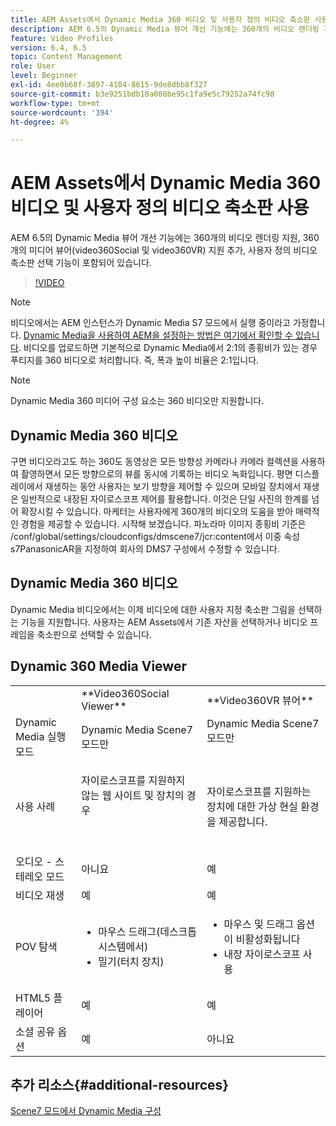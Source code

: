 ```yaml
---
title: AEM Assets에서 Dynamic Media 360 비디오 및 사용자 정의 비디오 축소판 사용
description: AEM 6.5의 Dynamic Media 뷰어 개선 기능에는 360개의 비디오 렌더링 지원, 360개의 미디어 뷰어(video360Social 및 video360VR) 지원 추가, 사용자 정의 비디오 축소판 선택 기능이 포함되어 있습니다.
feature: Video Profiles
version: 6.4, 6.5
topic: Content Management
role: User
level: Beginner
exl-id: 4ee0b68f-3897-4104-8615-9de8dbb8f327
source-git-commit: b3e9251bdb18a008be95c1fa9e5c79252a74fc98
workflow-type: tm+mt
source-wordcount: '394'
ht-degree: 4%

---
```


# AEM Assets에서 Dynamic Media 360 비디오 및 사용자 정의 비디오 축소판 사용

AEM 6.5의 Dynamic Media 뷰어 개선 기능에는 360개의 비디오 렌더링 지원, 360개의 미디어 뷰어(video360Social 및 video360VR) 지원 추가, 사용자 정의 비디오 축소판 선택 기능이 포함되어 있습니다.

>[!VIDEO](https://video.tv.adobe.com/v/26391?quality=12&learn=on)

>[!NOTE]
>
>비디오에서는 AEM 인스턴스가 Dynamic Media S7 모드에서 실행 중이라고 가정합니다.  [Dynamic Media을 사용하여 AEM을 설정하는 방법은 여기에서 확인할 수 있습니다](https://helpx.adobe.com/kr/experience-manager/6-3/assets/using/config-dynamic-fp-14410.html). 비디오를 업로드하면 기본적으로 Dynamic Media에서 2:1의 종횡비가 있는 경우 푸티지를 360 비디오로 처리합니다. 즉, 폭과 높이 비율은 2:1입니다.

>[!NOTE]
>
>Dynamic Media 360 미디어 구성 요소는 360 비디오만 지원합니다.

## Dynamic Media 360 비디오

구면 비디오라고도 하는 360도 동영상은 모든 방향성 카메라나 카메라 컬렉션을 사용하여 촬영하면서 모든 방향으로의 뷰를 동시에 기록하는 비디오 녹화입니다. 평면 디스플레이에서 재생하는 동안 사용자는 보기 방향을 제어할 수 있으며 모바일 장치에서 재생은 일반적으로 내장된 자이로스코프 제어를 활용합니다.  이것은 단일 사진의 한계를 넘어 확장시킬 수 있습니다. 마케터는 사용자에게 360개의 비디오의 도움을 받아 매력적인 경험을 제공할 수 있습니다.  시작해 보겠습니다. 파노라마 이미지 종횡비 기준은 /conf/global/settings/cloudconfigs/dmscene7/jcr:content에서 이중 속성 s7PanasonicAR을 지정하여 회사의 DMS7 구성에서 수정할 수 있습니다.

## Dynamic Media 360 비디오

Dynamic Media 비디오에서는 이제 비디오에 대한 사용자 지정 축소판 그림을 선택하는 기능을 지원합니다. 사용자는 AEM Assets에서 기존 자산을 선택하거나 비디오 프레임을 축소판으로 선택할 수 있습니다.

## Dynamic 360 Media Viewer

<table> 
 <tbody>
   <tr>
      <td> </td>
      <td>**Video360Social Viewer**</td>
      <td>**Video360VR 뷰어**</td>
   </tr>
   <tr>
      <td>Dynamic Media 실행 모드</td>
      <td>Dynamic Media Scene7 모드만</td>
      <td>Dynamic Media Scene7 모드만<br>
         <br>
      </td>
   </tr>
   <tr>
      <td>사용 사례</td>
      <td>
         <p>자이로스코프를 지원하지 않는 웹 사이트 및 장치의 경우</p>
         <p> </p>
      </td>
      <td>
         <p>자이로스코프를 지원하는 장치에 대한 가상 현실 환경을 제공합니다. </p>
      </td>
   </tr>
   <tr>
      <td>오디오 - 스테레오 모드</td>
      <td>아니요</td>
      <td>예</td>
   </tr>
   <tr>
      <td>비디오 재생</td>
      <td>예</td>
      <td>예</td>
   </tr>
   <tr>
      <td>POV 탐색</td>
      <td>
         <ul>
            <li>마우스 드래그(데스크톱 시스템에서)</li>
            <li>밀기(터치 장치)</li>
         </ul>
      </td>
      <td>
         <ul>
            <li>마우스 및 드래그 옵션이 비활성화됩니다</li>
            <li>내장 자이로스코프 사용</li>
         </ul>
      </td>
   </tr>
   <tr>
      <td>HTML5 플레이어</td>
      <td>예</td>
      <td>예</td>
   </tr>
   <tr>
      <td>소셜 공유 옵션</td>
      <td>예</td>
      <td>아니요</td>
   </tr>
</tbody>
</table>

## 추가 리소스{#additional-resources}

[Scene7 모드에서 Dynamic Media 구성](https://helpx.adobe.com/experience-manager/6-5/assets/using/config-dms7.html)
